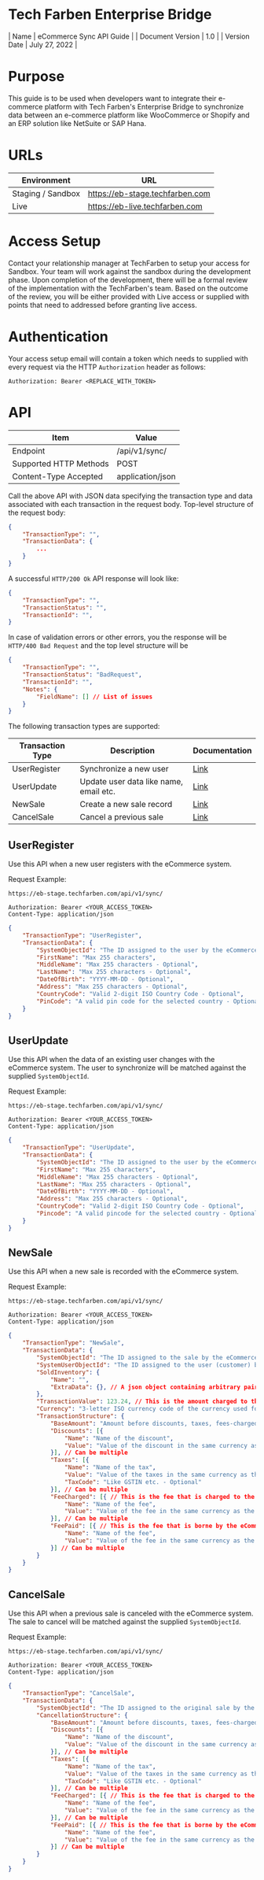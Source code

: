 # Tech Farben Enterprise Bridge

| Name | eCommerce Sync API Guide |
| Document Version | 1.0 |
| Version Date | July 27, 2022 |


# Purpose
This guide is to be used when developers want to integrate their e-commerce platform with Tech Farben's Enterprise Bridge to synchronize data between an e-commerce platform like WooCommerce or Shopify and an ERP solution like NetSuite or SAP Hana.

# URLs

| Environment | URL |
| ---- | ---- |
| Staging / Sandbox | https://eb-stage.techfarben.com |
| Live | https://eb-live.techfarben.com |

# Access Setup
Contact your relationship manager at TechFarben to setup your access for Sandbox. Your team will work against the sandbox during the development phase. Upon completion of the development, there will be a formal review of the implementation with the TechFarben's team. Based on the outcome of the review, you will be either provided with Live access or supplied with points that need to addressed before granting live access.

# Authentication
Your access setup email will contain a token which needs to supplied with every request via the HTTP `Authorization` header as follows:

```http
Authorization: Bearer <REPLACE_WITH_TOKEN>
```

# API
| Item | Value |
| ---- | ---- |
| Endpoint | /api/v1/sync/ |
| Supported HTTP Methods | POST |
| Content-Type Accepted | application/json |

Call the above API with JSON data specifying the transaction type and data associated with each transaction in the request body. Top-level structure of the request body:

```json
{
	"TransactionType": "",
	"TransactionData": {
		...
	}
}
```

A successful `HTTP/200 Ok` API response will look like:
```json
{
	"TransactionType": "",
	"TransactionStatus": "",
	"TransactionId": "",
}
```

In case of validation errors or other errors, you the response will be `HTTP/400 Bad Request` and the top level structure will be
```json
{
	"TransactionType": "",
	"TransactionStatus": "BadRequest",
	"TransactionId": "",
	"Notes": {
		"FieldName": [] // List of issues 
	}
}
```

The following transaction types are supported:

| Transaction Type | Description | Documentation |  
|---|---|---|
| UserRegister | Synchronize a new user | [Link](#userregister) |  
| UserUpdate | Update user data like name, email etc. | [Link](#userupdate) |
| NewSale | Create a new sale record | [Link](#newsale) |
| CancelSale | Cancel a previous sale | [Link](#cancelsale) |


## UserRegister
Use this API when a new user registers with the eCommerce system.

Request Example:
```
https://eb-stage.techfarben.com/api/v1/sync/

Authorization: Bearer <YOUR_ACCESS_TOKEN>
Content-Type: application/json
```

```json
{
	"TransactionType": "UserRegister",
	"TransactionData": {
		"SystemObjectId": "The ID assigned to the user by the eCommerce system",
		"FirstName": "Max 255 characters",
		"MiddleName": "Max 255 characters - Optional",
		"LastName": "Max 255 characters - Optional",
		"DateOfBirth": "YYYY-MM-DD - Optional",
		"Address": "Max 255 characters - Optional",
		"CountryCode": "Valid 2-digit ISO Country Code - Optional",
		"PinCode": "A valid pin code for the selected country - Optional",
	}
}
```

## UserUpdate
Use this API when the data of an existing user changes with the eCommerce system.
The user to synchronize will be matched against the supplied `SystemObjectId`.

Request Example:
```
https://eb-stage.techfarben.com/api/v1/sync/

Authorization: Bearer <YOUR_ACCESS_TOKEN>
Content-Type: application/json
```

```json
{
	"TransactionType": "UserUpdate",
	"TransactionData": {
		"SystemObjectId": "The ID assigned to the user by the eCommerce system",
		"FirstName": "Max 255 characters",
		"MiddleName": "Max 255 characters - Optional",
		"LastName": "Max 255 characters - Optional",
		"DateOfBirth": "YYYY-MM-DD - Optional",
		"Address": "Max 255 characters - Optional",
		"CountryCode": "Valid 2-digit ISO Country Code - Optional",
		"Pincode": "A valid pincode for the selected country - Optional",
	}
}
```

## NewSale
Use this API when a new sale is recorded with the eCommerce system.

Request Example:
```
https://eb-stage.techfarben.com/api/v1/sync/

Authorization: Bearer <YOUR_ACCESS_TOKEN>
Content-Type: application/json
```

```json
{
	"TransactionType": "NewSale",
	"TransactionData": {
		"SystemObjectId": "The ID assigned to the sale by the eCommerce system",
		"SystemUserObjectId": "The ID assigned to the user (customer) by the eCommerce system",
		"SoldInventory": {
			"Name": "",
			"ExtraData": {}, // A json object containing arbitrary pair of key and values of the data associated with the sale and not supplied elsewhere.
		},
		"TransactionValue": 123.24, // This is the amount charged to the user
		"Currency": "3-letter ISO currency code of the currency used for the transaction. Ex. SGD, USD, INR, EUR etc.",
		"TransactionStructure": {
			"BaseAmount": "Amount before discounts, taxes, fees-charged and fees-paid (if any) applied",
			"Discounts": [{
				"Name": "Name of the discount",
				"Value": "Value of the discount in the same currency as the transaction value"
			}], // Can be multiple
			"Taxes": [{
				"Name": "Name of the tax",
				"Value": "Value of the taxes in the same currency as the transaction value",
				"TaxCode": "Like GSTIN etc. - Optional"
			}], // Can be multiple
			"FeeCharged": [{ // This is the fee that is charged to the customer like convenience fee
				"Name": "Name of the fee",
				"Value": "Value of the fee in the same currency as the transaction value"
			}], // Can be multiple
			"FeePaid": [{ // This is the fee that is borne by the eCommerce platform owner like payment-gateway charges
				"Name": "Name of the fee",
				"Value": "Value of the fee in the same currency as the transaction value"
			}] // Can be multiple
		}
	}
}
```

## CancelSale
Use this API when a previous sale is canceled with the eCommerce system.
The sale to cancel will be matched against the supplied `SystemObjectId`.

Request Example:
```
https://eb-stage.techfarben.com/api/v1/sync/

Authorization: Bearer <YOUR_ACCESS_TOKEN>
Content-Type: application/json
```

```json
{
	"TransactionType": "CancelSale",
	"TransactionData": {
		"SystemObjectId": "The ID assigned to the original sale by the eCommerce system",
		"CancellationStructure": {
			"BaseAmount": "Amount before discounts, taxes, fees-charged and fees-paid (if any) applied",
			"Discounts": [{
				"Name": "Name of the discount",
				"Value": "Value of the discount in the same currency as the transaction value"
			}], // Can be multiple
			"Taxes": [{
				"Name": "Name of the tax",
				"Value": "Value of the taxes in the same currency as the transaction value",
				"TaxCode": "Like GSTIN etc. - Optional"
			}], // Can be multiple
			"FeeCharged": [{ // This is the fee that is charged to the customer like convenience fee
				"Name": "Name of the fee",
				"Value": "Value of the fee in the same currency as the transaction value"
			}], // Can be multiple
			"FeePaid": [{ // This is the fee that is borne by the eCommerce platform owner like payment-gateway charges
				"Name": "Name of the fee",
				"Value": "Value of the fee in the same currency as the transaction value"
			}] // Can be multiple
		}
	}
}
```
